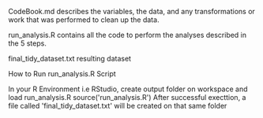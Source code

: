 CodeBook.md describes the variables, the data, and any transformations or work that was performed to clean up the data.

run_analysis.R contains all the code to perform the analyses described in the 5 steps. 

final_tidy_dataset.txt resulting dataset

How to Run run_analysis.R Script

In your R Environment i.e RStudio, create output folder on workspace and load run_analysis.R
	source('run_analysis.R')
After successful execttion, a file called 'final_tidy_dataset.txt' will be created on that same folder 
